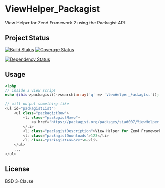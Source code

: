 ViewHelper_Packagist
====================

View Helper for Zend Framework 2 using the Packagist API

## Project Status

[![Build Status](https://travis-ci.org/siad007/ViewHelper_Packagist.png?branch=master)](https://travis-ci.org/siad007/ViewHelper_Packagist) [![Coverage Status](https://coveralls.io/repos/siad007/ViewHelper_Packagist/badge.png?branch=master)](https://coveralls.io/r/siad007/ViewHelper_Packagist?branch=master)

[![Dependency Status](https://www.versioneye.com/user/projects/51be2d942912f70002002482/badge.png)](https://www.versioneye.com/user/projects/51be2d942912f70002002482)

## Usage

```php
<?php
// inside a view script
echo $this->packagist()->search(array('q' => 'ViewHelper_Packagist'));

// will output something like
<ul id="packagistList">
    <ul class="packagistRow">
        <li class="packagistName">
            <a href="https://packagist.org/packages/siad007/ViewHelper_Packagist">siad007/ViewHelper_Packagist</a>
        </li>
        <li class="packagistDescription">View Helper for Zend Framework 2 using the Packagist API</li>
        <li class="packagistDownloads">123</li>
        <li class="packagistFavors">0</li>
    </ul>
    ...
</ul>
```

## License

BSD 3-Clause
